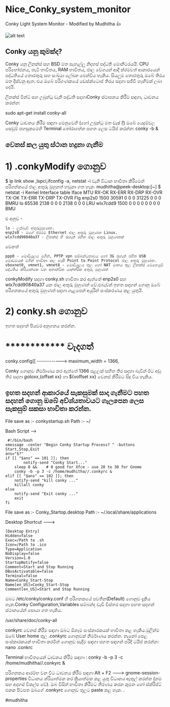 # Nice_Conky_system_monitor
Conky Light System Monitor - Modified by Mudhitha
:+1:

![alt text](https://3.bp.blogspot.com/-dzWVKWSzm1g/XHYsKLIxniI/AAAAAAAAAdA/OJew-3C4SN8Ar59fV6sQKiGvPz_QTduKACLcBGAs/s1600/ezgif-5-8b33123a4ea8.gif)

## Conky යනු කුමක්ද?

Conky යනු ලිනක්ස් සහ BSD මත සැහැල්ලු නිදහස් පද්ධති මොනිටරයයි. CPU පරිභෝජනය, තැටි භාවිතය, RAM භාවිතය, ජාල වේගයන් ආදී ක්රමවත් ආකාරයෙන් පද්ධතියේ තොරතුරු සහ සංඛ්යා ලේඛන පෙන්විය හැකිය. සියලුම තොරතුරු ඔබේ තිරය මත දිස්වනු ඇත. එය ඔබේ පරිගණකයේ ඩෙස්ක්ටොප් තිරය සදහා සජීවී හැඟීමක් ලබා දෙයි.

ලිනක්ස් මින්ට් සහ උබුන්ටු වැනි පද්ධති සදහාConky ස්ථාපනය කිරීම සඳහා, ධාවනය කරන්න:

sudo apt-get install conky-all

Conky ධාවනය කිරීම සඳහා මෙනුවෙහි (හෝ උබුන්ටු මත ඩෑෂ් දී) ඔබේ යෙදුම්වල සෙවුම් පහසුකමෙහි Terminal තෝරාගන්න පහත  ලෙස ටයිප් කරන්න:
conky -b &

## වෙනස් කල යුතු ස්ථාන හදුනා ගැනීම

# 1) .conkyModify ගොනුව

$  ip link show ,lspci,ifconfig -a, netstat -i වැනි විධාන භාවිතා කිරීමෙන් පරිගන්කයේ ජාල අතුරු මුහුනත් හඩුනා ගත හැක.
mudhitha@peek-desktop:[~]
$  netstat -i
Kernel Interface table
Iface      MTU    RX-OK RX-ERR RX-DRP RX-OVR    TX-OK TX-ERR TX-DRP TX-OVR Flg
enp2s0    1500    30591      0      0 0         31225      0      0      0 BMRU
lo       65536     2138      0      0 0          2138      0      0      0 LRU
wlx7cdd9  1500        0      0      0 0             0      0      0      0 BMU

එ අනුව -

    lo - ලූප්බැච් අතුරුමුහුණත.
    enp2s0 - මගේ ප්රථම Ethernet ජාල අතුරු මුහුණත Linux.
    wlx7cdd90840a37 - ලිනක්ස් හි රැහැන් රහිත ජාල අතුරු මුහුණතක්
    
වෙනත්

    ppp0 - මොඩියුලය මගින්, PPTP vpn සම්බන්ධතාවය හෝ 3G රැහැන් රහිත USB මොඩමයක් මගින් භාවිතා කල හැකි Point to Point Protocol ජාල අතුරු මුහුණත.
    vboxnet0, vmnet1, vmnet8 - මොඩියුලය තුල හෝ NAT මාතය තුල ලිනක්ස් මෙහෙයුම් පද්ධතිය ක්රියාත්මක වන අතාත්වික යාන්ත්රික අතුරු මුහුණත්

conkyModify සදහා conky.sh භාවිතා කර ඇත්තේ enp2s0 සහ wlx7cdd90840a37 යන ජාල අතුරු මුහුණත් වේ.එබැව්න් ඉහත සදහන් ගොනු ඔබේ පරිගනකයේ අතුරු මුහුණත් සදහා ගැළපෙන් අයුරින් සංස්කරණය කළ යුතුයි.

# 2) conky.sh ගොනුව

ඉහත සදහන් පියවර අනුගනය කරන්න.

# ************ වැදගත්
conky.config[[  ------------> maximum_width = 1366,

Conky ගොනුව නිර්මාණය කර ඇත්තේ 1366 පළලක් සහිත තිර සදහා බැවින් ඊට අඩු තිර සදහා ${goto xx},${offset xx} හා ${voffset xx} වෙනස් කිරීමට සිදු විය හැකිය.

## ඉහත සදහන් ආකාරයේ සැකසුමක් සාදා ගැනීමට පහත සදහන් ගොනු ඔබේ අව්ශ්යතාවයට ගැලපෙන ලෙස සැකසුම් සකසා භාවිතා කරන්න.
File save as :-  conkystartup.sh
Path :- ~/

Bash Script -->

     #!/bin/bash
    xmessage -center "Begin Conky Startup Process? " -buttons Start,Stop,Exit
    ans="$?"
    if [[ "$ans" == 101 ]]; then
            notify-send "Conky Start..."
        sleep 0 &&    # 0 good for Xfce - use 20 to 30 for Gnome
        conky -b -p 3 -c /home/mudhitha//.conkyrc &
    elif [[ "$ans" == 102 ]]; then
        notify-send "kill conky ..."
        killall conky
    else
        notify-send "Exit conky ..."
        exit
    fi


File save as :-  Conky_Startop.desktop
Path :- ~/.local/share/applications

Desktop Shortcut --->

    [Desktop Entry]
    Hidden=false
    Exec=/Path to .sh
    Icon=/Path to .ico
    Type=Application
    NoDisplay=false
    Version=1.0
    StartupNotify=false
    Comment=Start and Stop Running
    DBusActivatable=false
    Terminal=false
    Name=Conky_Start-Stop
    Name[en_US]=Conky_Start-Stop
    Comment[en_US]=Start and Stop Running

ඔබට /etc/conky/conky.conf හි පරිගනකයේ පවතින(Default) ගොනුව දැකිය හැක.Conky  Configuration,Variables සම්බන්ද වැඩි විස්තර සදහා පහත සදහන් ස්ථානයේන් සොයා ගත හැකිය.

/usr/share/doc/conky-all

conkyrc වෙනස් කිරීම සඳහා  ඔබට ඕනෑම සංස්කාරකයක් භාවිතා කළ හැකිය.මුලින්ම ඔබේ  User home තුල .conkyrc ගොනුවක් නිර්මාණය කරන්න. නැනෝ පෙළ සංස්කාරකයක් භාවිතා කරමින් ගොනුව සෑදීම සඳහා පහත සඳහන් පරිදි ටයිප් කරන්න:
nano .conkrc

Terminal භාවිතයෙන් ධාවනය කිරීම සඳහා : conky -b -p 3 -c /home/mudhitha//.conkyrc &

පරිගනකය ආරම්භ වන විට ධාවනය කිරීම සඳහා  Alt + F2 --->  gnome-session-properties විධානය ක්රියාත්මක කර ක්‍රියාත්මක කළ යුතු විධානය ඇතුල් කරන්න (නම සහ අදහස් විකල්ප වේ).
ඔබ විසින් භාවිතා කිරීමට තීරණය කරන කුමන හෝ ස්ක්රිප්ට් එකක පිටපත ඔබගේ .conkyrc ගොනුව තුලට paste කළ හැක. .

#mudhitha

